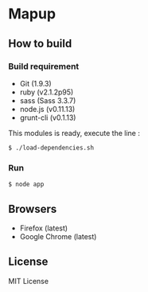 
Mapup
===============

How to build
--------------

### Build requirement

* Git (1.9.3)
* ruby (v2.1.2p95)
* sass (Sass 3.3.7)
* node.js (v0.11.13)
* grunt-cli (v0.1.13)

This modules is ready, execute the line :

    $ ./load-dependencies.sh

### Run

    $ node app

Browsers
--------------

* Firefox (latest)
* Google Chrome (latest)


License
--------------

MIT License


